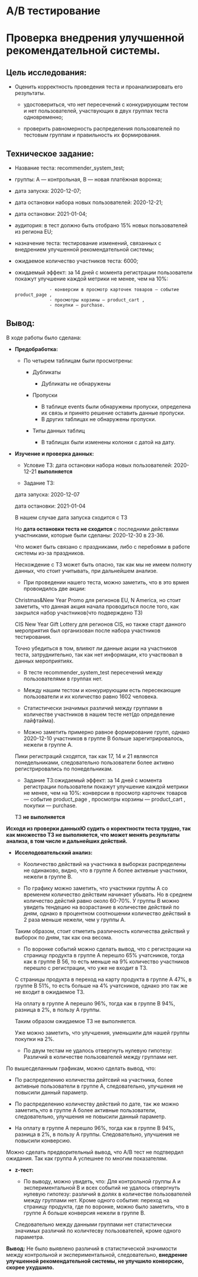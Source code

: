 # A/B тестирование

# Проверка внедрения улучшенной рекомендательной системы.

## Цель исследования:

- Оценить корректность проведения теста и проанализировать его результаты.
   
  - удостовериться, что нет пересечений с конкурирующим тестом и нет пользователей, участвующих в двух группах теста одновременно;

  - проверить равномерность распределения пользователей по тестовым группам и правильность их формирования.

## Техническое задание:

- Название теста: recommender_system_test;

- группы: А — контрольная, B — новая платёжная воронка;

- дата запуска: 2020-12-07;

- дата остановки набора новых пользователей: 2020-12-21;

- дата остановки: 2021-01-04;

- аудитория: в тест должно быть отобрано 15% новых пользователей из региона EU;

- назначение теста: тестирование изменений, связанных с внедрением улучшенной рекомендательной системы;

- ожидаемое количество участников теста: 6000;

- ожидаемый эффект: за 14 дней с момента регистрации пользователи покажут улучшение каждой метрики не менее, чем на 10%:
                   
                   - конверсии в просмотр карточек товаров — событие product_page ,
                   - просмотры корзины — product_cart ,
                   - покупки — purchase.

## Вывод:

В ходе работы было сделана:

- **Предобработка:**
   - По четырем таблицам были просмотрены:
      - Дубликаты
        - Дубликаты не обнаружены
  
      - Пропуски
        - В таблице events были обнаружены пропуски, определена их связь и принято решение оставить данные пропуски.
        - В других таблицах не обнаружены пропуски.
  
      - Типы данных таблиц
        - В таблицах были изменены колонки с датой на дату.

- **Изучение и проверка данных:**
   - Условие ТЗ: дата остановки набора новых пользователей: 2020-12-21 **выполняется**

   - Задание ТЗ:

  дата запуска: 2020-12-07

  дата остановки: 2021-01-04

  В нашем случае дата запуска сходится с ТЗ

  Но **дата остановки теста не сходится** с последними действями участниками, которые были сделаны: 2020-12-30 в 23-36.

  Что может быть связано с праздниками, либо с перебоями в работе системы из-за праздников.

  Несхождение с ТЗ может быть опасно, так как мы не имеем полноту данных, что стоит учитывать, при дальнейшем анализе.


  - При проведении нашего теста, можно заметить, что в это врмея провоидилсь две акции:

  Christmas&New Year Promo для регионов EU, N America, но стоит заметить, что данная акция начала проводиться после того, как закрылся набор участников(что подверждено ТЗ)

  CIS New Year Gift Lottery для регионов CIS, но также старт данного мероприятия был организован после набора участников тестирования.

  Точно убедиться в том, влияют ли данные акции на участников теста, затруднительно, так как нет информации, кто участвовал в данных мероприятиях.

  - В тесте recommender_system_test пересечений между пользователями в группах нет.

  - Между нашим тестом и конкурирующим есть пересекающие пользователи и их количество равно 1602 человека. 

  - Статистически значимых различий между группами в количестве участников в нашем тесте нет(до определение лайфтайма).

  - Можно заметить примерно равное формирование групп, однако 2020-12-10 участников в группе В больше зарегитрировалось, нежели в группе А.

  Пики регистраций сходятся, так как 17, 14 и 21 являются понедельниками, следовательно пользователи более активно регистрировались по понедельникам.

  - Задание ТЗ:ожидаемый эффект: за 14 дней с момента регистрации пользователи покажут улучшение каждой метрики не менее, чем на 10%: конверсии в просмотр карточек товаров — событие product_page , просмотры корзины — product_cart , покупки — purchase.

  ТЗ **не выполняется**


**Исходя из проверки данныхЮ судить о коректности теста трудно, так как множество ТЗ не выполняется, что может менять результаты анализа, в том числе и дальнейших действий.**


- **Исселодовательский анализ:**
  - Кооличество действий на участника в выборках распределены не одинаково, видно, что в группе А более активные участники, нежели в группе В.

  - По графику можно заметить, что участники группы А со временем количество действим начинает убывать. Но в среднем количество дейстий равно около 60-70%. У группы B можно увидеть тендецию на возрастание в количестве действий по дням, однако в процентном соотношении количество действий в 2 раза меньше нежели, чем у группы А.

  Таким образом, стоит отметить различность количества действий у выборок по дням, так как она весома.

  - По воронке событий можно сделать вывод, что с регистрации на страницу продукта в группе А перешло 65% учатсников, тогда как в группе В 56, то есть меньше на 9% количество участников перешло с регистрации, что уже не входит в ТЗ.

  С страницы продукта в переход на карту продукта в группе А 47%, в группе В 51%, то есть больше на 4% учатсников, однако это так же не входит в ожидаемое ТЗ.

  На оплату в группе А перешло 96%, тогда как в группе В 94%, разница в 2%, в пользу А группы.

  Таким образом ожидаемое ТЗ не выполняется.

  Уже можно заметить, что улучшения, уменьшили для нашей группы покупки на 2%.

  - По двум тестам не удалось отвергнуть нулевую гипотезу: Различий в количестве пользователей между группами нет.
  

По вышесделанным графикам, можно сделать вывод, что:

- По распределению количества дейтсвий на участника, более активные пользователи в группе А, следовательно, улучшения не повысили данный параметр.

- По распределению количеству действий по дате, так же можно заметить,что в группе А более активные пользователи, следовательно, улучшения не повысили данный параметр.

- На оплату в группе А перешло 96%, тогда как в группе В 94%, разница в 2%, в пользу А группы. Следовательно, улучшения не повысили конверсию.

Можно сделать предворительный вывод, что А/В тест не подтвердил ожидания. Так как группа А успешнее по многим показателям.


- **z-тест:**
  - По выводу, можно увидеть, что: Для контрольной группы А и экспериментальной B и  всех событий не удалось отвергнуть нулевую гипотезу: различий в долях в количестве пользователей между группами нет. Кроме одного события: переход на страницу продукта, где по воронке, можно было заметить, что в группе А больше конверсия нежели в группе В.

  Следовательно между данными группами нет статистически значимых различий по количтесву пользователей, кроме одного параметра.
  
  
**Вывод:**
Не было выявлено различий в статистической значимости между контрольной и экспериментальной, следовательно, **внедрение улучшенной рекомендательной системы, не улучшило конверсию, скорее ухудшило.**

